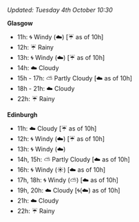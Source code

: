 *Updated: Tuesday 4th October 10:30*

**Glasgow**

* 11h: :cyclone: Windy (:cloud:) [:umbrella: as of 10h]
* 12h: :umbrella: Rainy
* 13h: :cyclone: Windy (:cloud:) [:umbrella: as of 10h]
* 14h: :cloud: Cloudy
* 15h - 17h: :partly_sunny: Partly Cloudy [:cloud: as of 10h]
* 18h - 21h: :cloud: Cloudy
* 22h: :umbrella: Rainy

**Edinburgh**

* 11h: :cloud: Cloudy [:umbrella: as of 10h]
* 12h: :cyclone: Windy (:cloud:) [:umbrella: as of 10h]
* 13h: :cyclone: Windy (:cloud:)
* 14h, 15h: :partly_sunny: Partly Cloudy [:cloud: as of 10h]
* 16h: :cyclone: Windy (:sunny:) [:cloud: as of 10h]
* 17h, 18h: :cyclone: Windy (:partly_sunny:) [:cloud: as of 10h]
* 19h, 20h: :cloud: Cloudy [:cyclone:(:cloud:) as of 10h]
* 21h: :cloud: Cloudy
* 22h: :umbrella: Rainy
